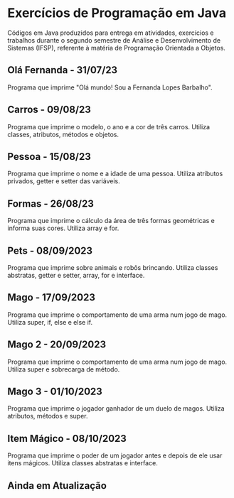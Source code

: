 # Exercícios de Programação em Java
Códigos em Java produzidos para entrega em atividades, exercícios e trabalhos durante o segundo semestre de Análise e Desenvolvimento de Sistemas (IFSP), referente à matéria de Programação Orientada a Objetos.

## Olá Fernanda - 31/07/23
Programa que imprime "Olá mundo! Sou a Fernanda Lopes Barbalho".

## Carros - 09/08/23
Programa que imprime o modelo, o ano e a cor de três carros. Utiliza classes, atributos, métodos e objetos.

## Pessoa - 15/08/23
Programa que imprime o nome e a idade de uma pessoa. Utiliza atributos privados, getter e setter das variáveis.

## Formas - 26/08/23
Programa que imprime o cálculo da área de três formas geométricas e informa suas cores. Utiliza array e for.

## Pets - 08/09/2023
Programa que imprime sobre animais e robôs brincando. Utiliza classes abstratas, getter e setter, array, for e interface.

## Mago - 17/09/2023
Programa que imprime o comportamento de uma arma num jogo de mago. Utiliza super, if, else e else if.

## Mago 2 - 20/09/2023
Programa que imprime o comportamento de uma arma num jogo de mago. Utiliza super e sobrecarga de método.

## Mago 3 - 01/10/2023
Programa que imprime o jogador ganhador de um duelo de magos. Utiliza atributos, métodos e super.

## Item Mágico - 08/10/2023
Programa que imprime o poder de um jogador antes e depois de ele usar itens mágicos. Utiliza classes abstratas e interface.

## Ainda em Atualização
